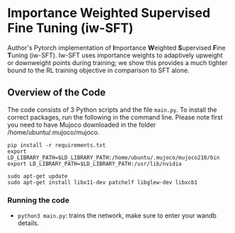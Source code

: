 # Importance Weighted Supervised Fine Tuning (iw-SFT)

Author's Pytorch implementation of **I**mportance **W**eighted **S**upervised **F**ine **T**uning (iw-SFT). Iw-SFT uses importance weights to adaptively upweight or downweight points during training; we show this provides a much tighter bound to the RL training objective in comparison to SFT alone.


## Overview of the Code
The code consists of 3 Python scripts and the file `main.py`. To install the correct packages, run the following in the command line. Please note first you need to have Mujoco downloaded in the folder /home/ubuntu/.mujoco/mujoco.
~~~
pip install -r requirements.txt
export LD_LIBRARY_PATH=$LD_LIBRARY_PATH:/home/ubuntu/.mujoco/mujoco210/bin
export LD_LIBRARY_PATH=$LD_LIBRARY_PATH:/usr/lib/nvidia

sudo apt-get update
sudo apt-get install libx11-dev patchelf libglew-dev libxcb1
~~~


### Running the code
- `python3 main.py`: trains the network, make sure to enter your wandb details.
